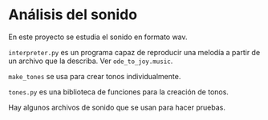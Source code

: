 # Análisis del sonido

En este proyecto se estudia el sonido en formato wav.

`interpreter.py` es un programa capaz de reproducir una melodía a partir de un archivo que la describa. Ver `ode_to_joy.music`.

`make_tones` se usa para crear tonos individualmente.

`tones.py` es una biblioteca de funciones para la creación de tonos.

Hay algunos archivos de sonido que se usan para hacer pruebas.
